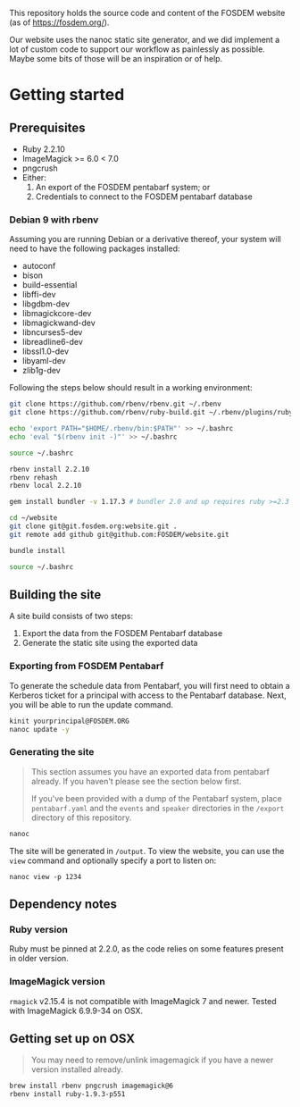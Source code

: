 This repository holds the source code and content of the FOSDEM website (as of
https://fosdem.org/).

Our website uses the nanoc static site generator, and we did implement a lot of
custom code to support our workflow as painlessly as possible. Maybe some bits
of those will be an inspiration or of help.

# Getting started

## Prerequisites

- Ruby 2.2.10
- ImageMagick >= 6.0 < 7.0
- pngcrush
- Either:
  1. An export of the FOSDEM pentabarf system; or
  2. Credentials to connect to the FOSDEM pentabarf database

### Debian 9 with rbenv

Assuming you are running Debian or a derivative thereof, your system will need
to have the following packages installed:

- autoconf
- bison
- build-essential
- libffi-dev
- libgdbm-dev
- libmagickcore-dev
- libmagickwand-dev
- libncurses5-dev
- libreadline6-dev
- libssl1.0-dev
- libyaml-dev
- zlib1g-dev

Following the steps below should result in a working environment:

```bash
git clone https://github.com/rbenv/rbenv.git ~/.rbenv
git clone https://github.com/rbenv/ruby-build.git ~/.rbenv/plugins/ruby-build

echo 'export PATH="$HOME/.rbenv/bin:$PATH"' >> ~/.bashrc
echo 'eval "$(rbenv init -)"' >> ~/.bashrc

source ~/.bashrc

rbenv install 2.2.10
rbenv rehash
rbenv local 2.2.10

gem install bundler -v 1.17.3 # bundler 2.0 and up requires ruby >=2.3

cd ~/website
git clone git@git.fosdem.org:website.git .
git remote add github git@github.com:FOSDEM/website.git

bundle install

source ~/.bashrc
```

## Building the site

A site build consists of two steps:

1. Export the data from the FOSDEM Pentabarf database
2. Generate the static site using the exported data

### Exporting from FOSDEM Pentabarf

To generate the schedule data from Pentabarf, you will first need to obtain a
Kerberos ticket for a principal with access to the Pentabarf database. Next,
you will be able to run the update command.

```bash
kinit yourprincipal@FOSDEM.ORG
nanoc update -y
```

### Generating the site

> This section assumes you have an exported data from pentabarf already. If you
> haven't please see the section below first.
>
> If you've been provided with a dump of the Pentabarf system, place
> `pentabarf.yaml` and the `events` and `speaker` directories in the `/export`
> directory of this repository.

```bash
nanoc
```

The site will be generated in `/output`. To view the website, you can use the
`view` command and optionally specify a port to listen on:

```
nanoc view -p 1234
```

## Dependency notes

### Ruby version

Ruby must be pinned at 2.2.0, as the code relies on some features present in
older version.

### ImageMagick version

`rmagick` v2.15.4 is not compatible with ImageMagick 7 and newer. Tested with
ImageMagick 6.9.9-34 on OSX.

## Getting set up on OSX

> You may need to remove/unlink imagemagick if you have a newer version installed already.

```bash
brew install rbenv pngcrush imagemagick@6
rbenv install ruby-1.9.3-p551
```
